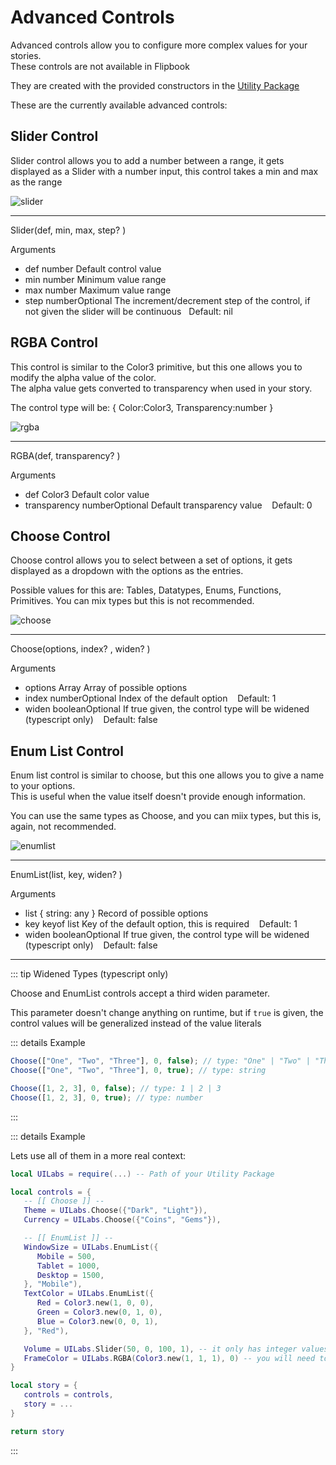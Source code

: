 # Advanced Controls

Advanced controls allow you to configure more complex values for your stories. <br/>
<span class="tiphelp">These controls are not available in Flipbook</span>

They are created with the provided constructors in the [Utility Package](/docs/installation#utilities-package)

These are the currently available advanced controls:

## Slider Control

Slider control allows you to add a number between a range, it gets displayed as a Slider with a number input, this control takes a min and max as the range

<img class="image-label" src="/docs/controls/advanced/slider.png" alt="slider" />

---

<span class="type-declaration"><span class="type-function-name">Slider</span>(<span class="type-name">def</span>,
<span class="type-name">min</span>,
<span class="type-name">max</span>,
<span class="type-name-opt">step</span>? )</span>

<span class="item-description">Arguments</span>

-   <span class="argument-name"> def </span><span class="type-highlight">number</span>
    <span class="arguments-body"> Default control value </span>
-   <span class="argument-name"> min </span><span class="type-highlight">number</span>
    <span class="arguments-body"> Minimum value range </span>
-   <span class="argument-name"> max </span><span class="type-highlight">number</span>
    <span class="arguments-body"> Maximum value range </span>
-   <span class="argument-name"> step </span><span class="type-highlight">number</span><span class="props-table-optional">Optional</span>
    <span class="arguments-body"> The increment/decrement step of the control, if not given
    <span class="nowrap">the slider will be continuous<span class="tiphelp">&nbsp;&nbsp; Default: nil</span></span></span>

## RGBA Control

This control is similar to the Color3 primitive, but this one allows you to modify the alpha value of the color.<br/>
The alpha value gets converted to transparency when used in your story.

The control type will be: <span class="type-declaration"> {
<span class="type-name">Color:</span><span class="type-highlight">Color3</span>,
<span class="type-name">Transparency:</span><span class="type-highlight">number</span>
}</span>

<img class="image-label" src="/docs/controls/advanced/rgba.png" alt="rgba" />

---

<span class="type-declaration"><span class="type-function-name">RGBA</span>(<span class="type-name">def</span>,
<span class="type-name-opt">transparency</span>? )</span>

<span class="item-description">Arguments</span>

-   <span class="argument-name"> def </span><span class="type-highlight">Color3</span>
    <span class="arguments-body"> Default color value </span>
-   <span class="argument-name"> transparency </span><span class="type-highlight">number</span><span class="props-table-optional">Optional</span>
    <span class="arguments-body"> Default transparency value </span> <span class="tiphelp">&nbsp;&nbsp; Default: 0</span>

## Choose Control

Choose control allows you to select between a set of options, it gets displayed as a dropdown with the options as the entries.

Possible values for this are: <span class="item-description">Tables, Datatypes, Enums, Functions, Primitives</span>. You can mix types but this is not recommended.

<img class="image-label" src="/docs/controls/advanced/choose.png" alt="choose" />

---

<span class="type-declaration"><span class="type-function-name">Choose</span>(<span class="type-name">options</span>,
<span class="type-name-opt">index</span>? ,
<span class="type-name-opt">widen</span>? )</span>

<span class="item-description">Arguments</span>

-   <span class="argument-name"> options </span><span class="type-highlight">Array</span>
    <span class="arguments-body"> Array of possible options </span>
-   <span class="argument-name"> index </span><span class="type-highlight">number</span><span class="props-table-optional">Optional</span>
    <span class="arguments-body"> Index of the default option </span> <span class="tiphelp">&nbsp;&nbsp; Default: 1</span>
-   <span class="argument-name"> widen </span><span class="type-highlight">boolean</span><span class="props-table-optional">Optional</span>
    <span class="arguments-body"> If true given, the control type will be widened (typescript only) </span> <span class="tiphelp">&nbsp;&nbsp; Default: false</span>

## Enum List Control

Enum list control is similar to choose, but this one allows you to give a name to your options.<br/>
This is useful when the value itself doesn't provide enough information.

You can use the same types as Choose, and you can miix types, but this is, again, not recommended.

<img class="image-label" src="/docs/controls/advanced/enumlist.png" alt="enumlist" />

---

<span class="type-declaration"><span class="type-function-name">EnumList</span>(<span class="type-name">list</span>,
<span class="type-name">key</span>,
<span class="type-name-opt">widen</span>? )</span>

<span class="item-description">Arguments</span>

-   <span class="argument-name"> list </span><span class="type-highlight">{ string: any }</span>
    <span class="arguments-body"> Record of possible options </span>
-   <span class="argument-name"> key </span><span class="type-highlight">keyof list</span>
    <span class="arguments-body"> Key of the default option, this is required </span> <span class="tiphelp">&nbsp;&nbsp; Default: 1</span>
-   <span class="argument-name"> widen </span><span class="type-highlight">boolean</span><span class="props-table-optional">Optional</span>
    <span class="arguments-body"> If true given, the control type will be widened (typescript only) </span> <span class="tiphelp">&nbsp;&nbsp; Default: false</span>

---

::: tip Widened Types <spasn class="tiphelp">(typescript only)</spasn>

Choose and EnumList controls accept a third <span class="item-description">widen</span> parameter.

This parameter doesn't change anything on runtime, but if `true` is given, the control values will be generalized instead of the value literals

::: details Example

```ts
Choose(["One", "Two", "Three"], 0, false); // type: "One" | "Two" | "Three"
Choose(["One", "Two", "Three"], 0, true); // type: string

Choose([1, 2, 3], 0, false); // type: 1 | 2 | 3
Choose([1, 2, 3], 0, true); // type: number
```

:::

::: details Example

Lets use all of them in a more real context:

```lua [Luau]
local UILabs = require(...) -- Path of your Utility Package

local controls = {
   -- [[ Choose ]] --
   Theme = UILabs.Choose({"Dark", "Light"}),
   Currency = UILabs.Choose({"Coins", "Gems"}),

   -- [[ EnumList ]] --
   WindowSize = UILabs.EnumList({
      Mobile = 500,
      Tablet = 1000,
      Desktop = 1500,
   }, "Mobile"),
   TextColor = UILabs.EnumList({
      Red = Color3.new(1, 0, 0),
      Green = Color3.new(0, 1, 0),
      Blue = Color3.new(0, 0, 1),
   }, "Red"),

   Volume = UILabs.Slider(50, 0, 100, 1), -- it only has integer values
   FrameColor = UILabs.RGBA(Color3.new(1, 1, 1), 0) -- you will need to set BackgroundTransparency too
}

local story = {
   controls = controls,
   story = ...
}

return story
```

:::
